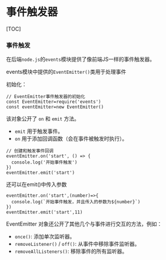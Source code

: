 # 事件触发器



[TOC]

### 事件触发

在后端`node.js`的`events`模块提供了像前端JS一样的事件触发器。

events模块中提供的`EventEmitter()`类用于处理事件

初始化：

```
// EventEmitter事件触发器的初始化
const EventEmitter=require('events')
const eventEmitter=new EventEmitter()
```

该对象公开了 `on` 和 `emit` 方法。

- `emit` 用于触发事件。
- `on` 用于添加回调函数（会在事件被触发时执行）。

```
// 创建和触发事件回调
eventEmitter.on('start', () => {
  console.log('开始事件触发')
})
eventEmitter.emit('start')
```

还可以在emit()中传入参数

```
eventEmitter.on('start',(number)=>{
  console.log(`开始事件触发，并且传入的参数为${number}`)
})
eventEmitter.emit('start',11)
```

EventEmitter 对象还公开了其他几个与事件进行交互的方法，例如：

- `once()`: 添加单次监听器。
- `removeListener()` / `off()`: 从事件中移除事件监听器。
- `removeAllListeners()`: 移除事件的所有监听器。